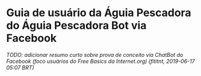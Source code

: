 # Guia de usuário da Águia Pescadora do Águia Pescadora Bot via Facebook

_TODO: adicionar resumo curto sobre prova de conceito via ChatBot do Facebook (foco usuários do Free Basics da Internet.org) (fititnt, 2019-06-17 05:07 BRT)_